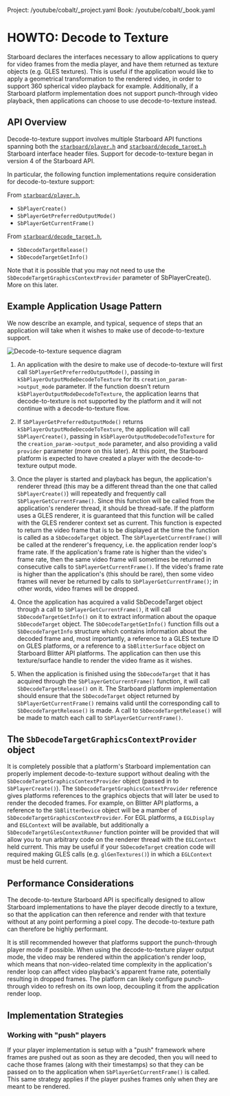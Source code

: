 Project: /youtube/cobalt/_project.yaml
Book: /youtube/cobalt/_book.yaml

# **HOWTO:** Decode to Texture

Starboard declares the interfaces necessary to allow applications to query for
video frames from the media player, and have them returned as texture objects
(e.g. GLES textures).  This is useful if the application would like to apply
a geometrical transformation to the rendered video, in order to support 360
spherical video playback for example.  Additionally, if a Starboard platform
implementation does not support punch-through video playback, then
applications can choose to use decode-to-texture instead.

## API Overview

Decode-to-texture support involves multiple Starboard API functions spanning
both the [`starboard/player.h`](../player.h) and
[`starboard/decode_target.h`](../decode_target.h) Starboard interface header
files.  Support for decode-to-texture began in version 4 of the Starboard
API.

In particular, the following function implementations require consideration
for decode-to-texture support:

From [`starboard/player.h`](../player.h),

* `SbPlayerCreate()`
* `SbPlayerGetPreferredOutputMode()`
* `SbPlayerGetCurrentFrame()`

From [`starboard/decode_target.h`](../decode_target.h),

* `SbDecodeTargetRelease()`
* `SbDecodeTargetGetInfo()`

Note that it is possible that you may not need to use the
`SbDecodeTargetGraphicsContextProvider` parameter of SbPlayerCreate().  More on
this later.

## Example Application Usage Pattern

We now describe an example, and typical, sequence of steps that an
application will take when it wishes to make use of decode-to-texture
support.

![Decode-to-texture sequence diagram](resources/decode_to_texture_sequence.png)

1. An application with the desire to make use of decode-to-texture will first
   call `SbPlayerGetPreferredOutputMode()`, passing in
   `kSbPlayerOutputModeDecodeToTexture` for its `creation_param->output_mode`
   parameter.  If the function doesn't return
   `kSbPlayerOutputModeDecodeToTexture`, the application learns that
   decode-to-texture is not supported by the platform and it will not continue
   with a decode-to-texture flow.

2. If `SbPlayerGetPreferredOutputMode()` returns
   `kSbPlayerOutputModeDecodeToTexture`, the application will call
   `SbPlayerCreate()`, passing in `kSbPlayerOutputModeDecodeToTexture` for
   the `creation_param->output_mode` parameter, and also providing a valid
   `provider` parameter (more on this later).  At this point, the Starboard
   platform is expected to have created a player with the decode-to-texture
    output mode.

3. Once the player is started and playback has begun, the application's
   renderer thread (this may be a different thread than the one that called
   `SbPlayerCreate()`) will repeatedly and frequently call
   `SbPlayerGetCurrentFrame()`.  Since this function will be called from the
   application's renderer thread, it should be thread-safe.  If the platform
   uses a GLES renderer, it is guaranteed that this function will be called
   with the GLES renderer context set as current.  This function is expected
   to return the video frame that is to be displayed at the time the function
   is called as a `SbDecodeTarget` object.  The `SbPlayerGetCurrentFrame()`
   will be called at the renderer's frequency, i.e. the application render
   loop's frame rate.  If the application's frame rate is higher than the
   video's frame rate, then the same video frame will sometimes be returned
   in consecutive calls to `SbPlayerGetCurrentFrame()`.  If the video's frame
   rate is higher than the application's (this should be rare), then some
   video frames will never be returned by calls to
   `SbPlayerGetCurrentFrame()`; in other words, video frames will be
   dropped.

4. Once the application has acquired a valid SbDecodeTarget object through a
   call to `SbPlayerGetCurrentFrame()`, it will call
   `SbDecodeTargetGetInfo()` on it to extract information about the opaque
   `SbDecodeTarget` object.  The `SbDecodeTargetGetInfo()` function fills
   out a `SbDecodeTargetInfo` structure which contains information about the
   decoded frame and, most importantly, a reference to a GLES texture ID on
   GLES platforms, or a reference to a `SbBlitterSurface` object on
   Starboard Blitter API platforms.  The application can then use this
   texture/surface handle to render the video frame as it wishes.

5. When the application is finished using the `SbDecodeTarget` that it has
   acquired through the `SbPlayerGetCurrentFrame()` function, it will call
   `SbDecodeTargetRelease()` on it.  The Starboard platform implementation
   should ensure that the `SbDecodeTarget` object returned by
   `SbPlayerGetCurrentFrame()` remains valid until the corresponding call to
   `SbDecodeTargetRelease()` is made.  A call to `SbDecodeTargetRelease()`
   will be made to match each call to `SbPlayerGetCurrentFrame()`.

## The `SbDecodeTargetGraphicsContextProvider` object

It is completely possible that a platform's Starboard implementation can
properly implement decode-to-texture support without dealing with the
`SbDecodeTargetGraphicsContextProvider` object (passed in to
`SbPlayerCreate()`).  The `SbDecodeTargetGraphicsContextProvider` reference
gives platforms references to the graphics objects that will later be used to
render the decoded frames.  For example, on Blitter API platforms, a reference
to the `SbBlitterDevice` object will be a mamber of
`SbDecodeTargetGraphicsContextProvider`.  For EGL platforms, a `EGLDisplay` and
`EGLContext` will be available, but additionally a
`SbDecodeTargetGlesContextRunner` function pointer will be provided that will
allow you to run arbitrary code on the renderer thread with the `EGLContext`
held current.  This may be useful if your `SbDecodeTarget` creation code will
required making GLES calls (e.g. `glGenTextures()`) in which a `EGLContext` must
be held current.

## Performance Considerations

The decode-to-texture Starboard API is specifically designed to allow
Starboard implementations to have the player decode directly to a texture,
so that the application can then reference and render with that texture
without at any point performing a pixel copy.  The
decode-to-texture path can therefore be highly performant.

It is still recommended however that platforms support the punch-through
player mode if possible.  When using the decode-to-texture player output
mode, the video may be rendered within the application's render loop, which
means that non-video-related time complexity in the application's render
loop can affect video playback's apparent frame rate, potentially resulting in
dropped frames.  The platform can likely configure punch-through video to
refresh on its own loop, decoupling it from the application render loop.

## Implementation Strategies

### Working with "push" players

If your player implementation is setup with a "push" framework where
frames are pushed out as soon as they are decoded, then you will need
to cache those frames (along with their timestamps) so that they can be
passed on to the application when `SbPlayerGetCurrentFrame()` is called.
This same strategy applies if the player pushes frames only when they are meant
to be rendered.
